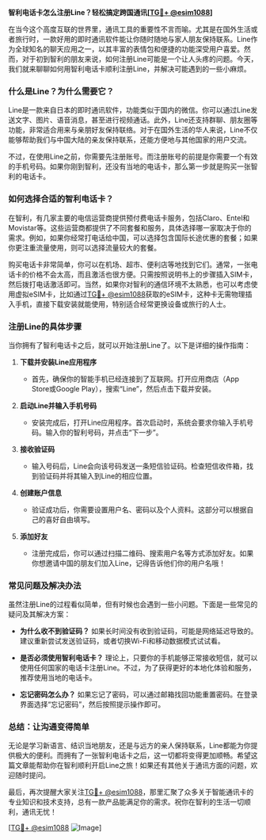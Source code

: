 **智利电话卡怎么注册Line？轻松搞定跨国通讯[[TG💪+ @esim1088](https://t.me/s/esim1088)]**

在当今这个高度互联的世界里，通讯工具的重要性不言而喻。尤其是在国外生活或者旅行时，一款好用的即时通讯软件能让你随时随地与家人朋友保持联系。Line作为全球知名的聊天应用之一，以其丰富的表情包和便捷的功能深受用户喜爱。然而，对于初到智利的朋友来说，如何注册Line可能是一个让人头疼的问题。今天，我们就来聊聊如何用智利电话卡顺利注册Line，并解决可能遇到的一些小麻烦。

### **什么是Line？为什么需要它？**

Line是一款来自日本的即时通讯软件，功能类似于国内的微信。你可以通过Line发送文字、图片、语音消息，甚至进行视频通话。此外，Line还支持群聊、朋友圈等功能，非常适合用来与亲朋好友保持联络。对于在国外生活的华人来说，Line不仅能够帮助我们与中国大陆的亲友保持联系，还能方便地与其他国家的用户交流。

不过，在使用Line之前，你需要先注册账号。而注册账号的前提是你需要一个有效的手机号码。如果你刚到智利，还没有当地的电话卡，那么第一步就是购买一张智利的电话卡。

### **如何选择合适的智利电话卡？**

在智利，有几家主要的电信运营商提供预付费电话卡服务，包括Claro、Entel和Movistar等。这些运营商都提供了不同套餐和服务，具体选择哪一家取决于你的需求。例如，如果你经常打电话给中国，可以选择包含国际长途优惠的套餐；如果你更注重流量使用，则可以选择流量较大的套餐。

购买电话卡非常简单，你可以在机场、超市、便利店等地找到它们。通常，一张电话卡的价格不会太高，而且激活也很方便。只需按照说明书上的步骤插入SIM卡，然后拨打电话激活即可。当然，如果你对智利的通信环境不太熟悉，也可以考虑使用虚拟eSIM卡，比如通过[TG💪+ @esim1088](https://t.me/s/esim1088)获取的eSIM卡，这种卡无需物理插入手机，直接下载安装就能使用，特别适合经常更换设备或旅行的人士。

### **注册Line的具体步骤**

当你拥有了智利电话卡之后，就可以开始注册Line了。以下是详细的操作指南：

1. **下载并安装Line应用程序**
   - 首先，确保你的智能手机已经连接到了互联网。打开应用商店（App Store或Google Play），搜索“Line”，然后点击下载并安装。

2. **启动Line并输入手机号码**
   - 安装完成后，打开Line应用程序。首次启动时，系统会要求你输入手机号码。输入你的智利号码，并点击“下一步”。

3. **接收验证码**
   - 输入号码后，Line会向该号码发送一条短信验证码。检查短信收件箱，找到验证码并将其输入到Line的相应位置。

4. **创建账户信息**
   - 验证成功后，你需要设置用户名、密码以及个人资料。这部分可以根据自己的喜好自由填写。

5. **添加好友**
   - 注册完成后，你可以通过扫描二维码、搜索用户名等方式添加好友。如果你想邀请中国的朋友们加入Line，记得告诉他们你的用户名哦！

### **常见问题及解决办法**

虽然注册Line的过程看似简单，但有时候也会遇到一些小问题。下面是一些常见的疑问及其解决方案：

- **为什么收不到验证码？**
  如果长时间没有收到验证码，可能是网络延迟导致的。建议重新尝试发送验证码，或者切换Wi-Fi和移动数据模式试试看。

- **是否必须使用智利电话卡？**
  理论上，只要你的手机能够正常接收短信，就可以使用任何国家的电话卡注册Line。不过，为了获得更好的本地化体验和服务，推荐使用当地的电话卡。

- **忘记密码怎么办？**
  如果忘记了密码，可以通过邮箱找回功能重置密码。在登录界面选择“忘记密码”，然后按照提示操作即可。

### **总结：让沟通变得简单**

无论是学习新语言、结识当地朋友，还是与远方的亲人保持联系，Line都能为你提供极大的便利。而拥有了一张智利电话卡之后，这一切都将变得更加顺畅。希望这篇文章能帮助你在智利顺利开启Line之旅！如果还有其他关于通讯方面的问题，欢迎随时提问。

最后，再次提醒大家关注[TG💪+ @esim1088](https://t.me/s/esim1088)，那里汇聚了众多关于智能通讯卡的专业知识和技术支持，总有一款产品能满足你的需求。祝你在智利的生活一切顺利，通讯无忧！

[[TG💪+ @esim1088](https://t.me/s/esim1088) ![Image](https://i.postimg.cc/4NQfJmqS/Snipaste-2025-05-13-00-14-12.png)]